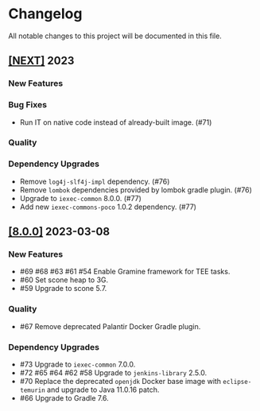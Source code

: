# Changelog

All notable changes to this project will be documented in this file.

## [[NEXT]](https://github.com/iExecBlockchainComputing/tee-worker-post-compute/releases/tag/vNEXT) 2023

### New Features
### Bug Fixes
- Run IT on native code instead of already-built image. (#71)
### Quality
### Dependency Upgrades
- Remove `log4j-slf4j-impl` dependency. (#76)
- Remove `lombok` dependencies provided by lombok gradle plugin. (#76)
- Upgrade to `iexec-common` 8.0.0. (#77)
- Add new `iexec-commons-poco` 1.0.2 dependency. (#77)

## [[8.0.0]](https://github.com/iExecBlockchainComputing/tee-worker-post-compute/releases/tag/v8.0.0) 2023-03-08

### New Features
* #69 #68 #63 #61 #54 Enable Gramine framework for TEE tasks.
* #60 Set scone heap to 3G.
* #59 Upgrade to scone 5.7.
### Quality
* #67 Remove deprecated Palantir Docker Gradle plugin.
### Dependency Upgrades
* #73 Upgrade to `iexec-common` 7.0.0.
* #72 #65 #64 #62 #58 Upgrade to `jenkins-library` 2.5.0.
* #70 Replace the deprecated `openjdk` Docker base image with `eclipse-temurin` and upgrade to Java 11.0.16 patch.
* #66 Upgrade to Gradle 7.6.
